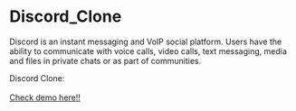 # Discord_Clone
Discord is an instant messaging and VoIP social platform. Users have the ability to communicate with voice calls, video calls, text messaging, media and files in private chats or as part of communities.

Discord Clone:
<br/><br/>
<a href="https://discordc.vercel.app/" target="_blank" >Check demo here!!</a>

  
